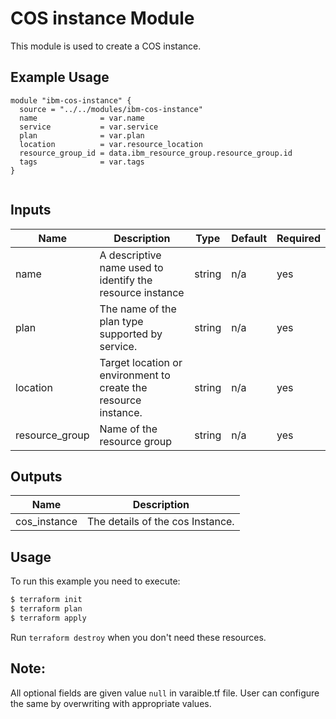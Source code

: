 # COS instance Module

This module is used to create a COS instance.

## Example Usage
```
module "ibm-cos-instance" {
  source = "../../modules/ibm-cos-instance"
  name              = var.name
  service           = var.service
  plan              = var.plan
  location          = var.resource_location
  resource_group_id = data.ibm_resource_group.resource_group.id
  tags              = var.tags
}


```

<!-- BEGINNING OF PRE-COMMIT-TERRAFORM DOCS HOOK -->
## Inputs

| Name           | Description                                                      | Type   |Default  |Required |
|----------------|------------------------------------------------------------------|--------|---------|---------|
| name           | A descriptive name used to identify the resource instance        | string | n/a     | yes     |
| plan           | The name of the plan type supported by service.                  | string | n/a     | yes     |
| location       | Target location or environment to create the resource instance.  | string | n/a     | yes     |
| resource_group | Name of the resource group                                       | string | n/a     | yes     |

## Outputs
| Name         | Description                     |
|--------------|---------------------------------|
| cos_instance | The details of the cos Instance.|


<!-- END OF PRE-COMMIT-TERRAFORM DOCS HOOK -->


## Usage

To run this example you need to execute:

```bash
$ terraform init
$ terraform plan 
$ terraform apply
```

Run `terraform destroy` when you don't need these resources.

 ## Note:
 All optional fields are given value `null` in varaible.tf file. User can configure the same by overwriting with appropriate values.
